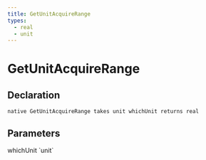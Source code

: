 ```yaml
---
title: GetUnitAcquireRange
types:
  - real
  - unit
---
```


# GetUnitAcquireRange

## Declaration

```
native GetUnitAcquireRange takes unit whichUnit returns real
```

## Parameters
<dl>
  <dt>whichUnit `unit`</dt>
  <dd></dd>
</dl>